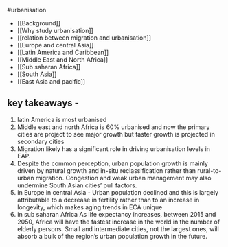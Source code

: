 #urbanisation 

- [[Background]] 
- [[Why study urbanisation]] 
- [[relation between migration and urbanisation]] 
- [[Europe and central Asia]] 
- [[Latin America and Caribbean]] 
- [[Middle East and North Africa]]
- [[Sub saharan Africa]] 
- [[South Asia]] 
- [[East Asia and pacific]] 

## key takeaways -
1. latin America is most urbanised 
2. Middle east and north Africa is 60% urbanised and now the primary cities are project to see major growth but faster growth is projected in secondary cities 
3. Migration likely has a significant role in driving urbanisation levels in EAP.
4. Despite the common perception, urban population growth is mainly driven by natural growth and in-situ reclassification rather than rural-to-urban migration. Congestion and weak urban management may also undermine South Asian cities’ pull factors.
5. in Europe in central Asia - Urban population declined and this is largely attributable to a decrease in fertility rather than to an increase in longevity, which makes aging trends in ECA unique
6. in sub saharan Africa As life expectancy increases, between 2015 and 2050, Africa will have the fastest increase in the world in the number of elderly persons. Small and intermediate cities, not the largest ones, will absorb a bulk of the region’s urban population growth in the future.